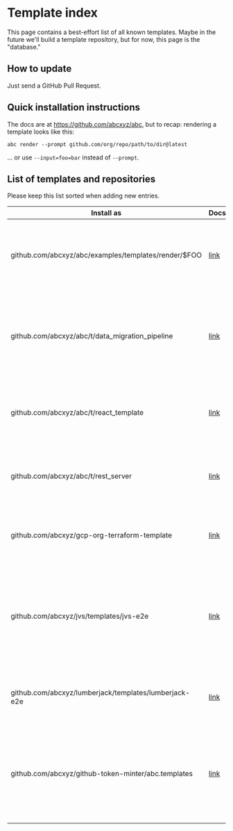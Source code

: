 # Template index

This page contains a best-effort list of all known templates. Maybe in the
future we'll build a template repository, but for now, this page is the
"database."

## How to update

Just send a GitHub Pull Request.

## Quick installation instructions

The docs are at https://github.com/abcxyz/abc, but to recap: rendering a
template looks like this:

    abc render --prompt github.com/org/repo/path/to/dir@latest

... or use `--input=foo=bar` instead of `--prompt`.

## List of templates and repositories

Please keep this list sorted when adding new entries.

| Install as                                            | Docs/link                                                                                               | Description                                                                                                                            |
| ----------------------------------------------------- | ------------------------------------------------------------------------------------------------------- | -------------------------------------------------------------------------------------------------------------------------------------- |
| github.com/abcxyz/abc/examples/templates/render/$FOO  | [link](https://github.com/abcxyz/abc/tree/main/examples/templates/render)                               | Tiny educational examples of how to use various features in your spec.yaml                                                             |
| github.com/abcxyz/abc/t/data_migration_pipeline       | [link](https://github.com/abcxyz/abc/tree/main/t/data_migration_pipeline)                               | Simple Spanner data migration pipeline in Go, using Apache Beam to migrate from a MySQL CSV dump.                                      |
| github.com/abcxyz/abc/t/react_template                | [link](https://github.com/abcxyz/abc/tree/main/t/react_template)                                        | A CRA React frontend example app intended to be extended and customized                                                                |
| github.com/abcxyz/abc/t/rest_server                   | [link](https://github.com/abcxyz/abc/tree/main/t/rest_server)                                           | A "hello world" Go HTTP server intended to be extended and customized                                                                  |
| github.com/abcxyz/gcp-org-terraform-template          | [link](https://github.com/abcxyz/gcp-org-terraform-template)                                            | Terraform files for setting up a GCP org. Restricted access.                                                                           |
| github.com/abcxyz/jvs/templates/jvs-e2e               | [link](https://github.com/abcxyz/jvs/tree/main#via-abc-cli)                                             | Terraform files for running the JVS Justification Verification Service for cryptographic justification of exceptional access.          |
| github.com/abcxyz/lumberjack/templates/lumberjack-e2e | [link](https://github.com/abcxyz/lumberjack/tree/main#via-abc-cli)                                      | Terraform files for running the Lumberjack audit logging service.                                                                      |
| github.com/abcxyz/github-token-minter/abc.templates   | [link](https://github.com/abcxyz/github-token-minter/tree/main/abc.templates#installation-with-abc-cli) | Several templates for installing and configuring the GitHub Token Minter service that helps GitHub Workflows elevate their privileges. |
